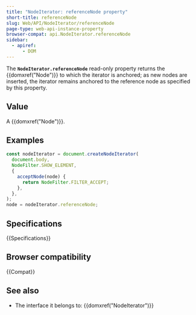 ```yaml
---
title: "NodeIterator: referenceNode property"
short-title: referenceNode
slug: Web/API/NodeIterator/referenceNode
page-type: web-api-instance-property
browser-compat: api.NodeIterator.referenceNode
sidebar:
  - apiref:
      - DOM
---
```


The **`NodeIterator.referenceNode`** read-only property returns the
{{domxref("Node")}} to which the iterator is anchored; as new nodes are inserted, the
iterator remains anchored to the reference node as specified by this property.

## Value

A {{domxref("Node")}}.

## Examples

```js
const nodeIterator = document.createNodeIterator(
  document.body,
  NodeFilter.SHOW_ELEMENT,
  {
    acceptNode(node) {
      return NodeFilter.FILTER_ACCEPT;
    },
  },
);
node = nodeIterator.referenceNode;
```

## Specifications

{{Specifications}}

## Browser compatibility

{{Compat}}

## See also

- The interface it belongs to: {{domxref("NodeIterator")}}
